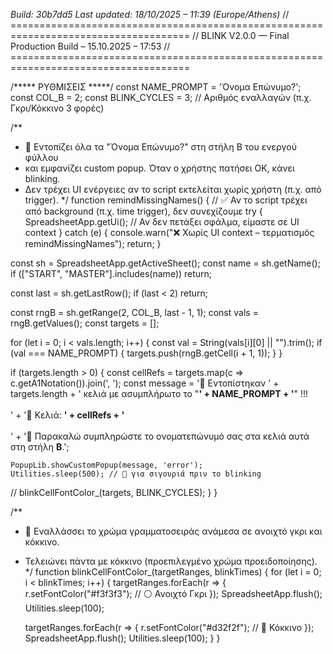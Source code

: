 *Build: 30b7dd5*
*Last updated: 18/10/2025 – 11:39 (Europe/Athens)*
// =====================================================================================
// BLINK V2.0.0 — Final Production Build – 15.10.2025 – 17:53
// =====================================================================================

/***** ΡΥΘΜΙΣΕΙΣ *****/
const NAME_PROMPT = 'Όνομα Επώνυμο?';
const COL_B = 2;
const BLINK_CYCLES = 3; // Αριθμός εναλλαγών (π.χ. Γκρι/Κόκκινο 3 φορές)

/**
 * 📌 Εντοπίζει όλα τα "Όνομα Επώνυμο?" στη στήλη B του ενεργού φύλλου
 * και εμφανίζει custom popup. Όταν ο χρήστης πατήσει OK, κάνει blinking.
 * Δεν τρέχει UI ενέργειες αν το script εκτελείται χωρίς χρήστη (π.χ. από trigger).
 */
function remindMissingNames() {
  // ✅ Αν το script τρέχει από background (π.χ. time trigger), δεν συνεχίζουμε
  try {
    SpreadsheetApp.getUi(); // Αν δεν πετάξει σφάλμα, είμαστε σε UI context
  } catch (e) {
    console.warn("❌ Χωρίς UI context – τερματισμός remindMissingNames");
    return;
  }

  const sh = SpreadsheetApp.getActiveSheet();
  const name = sh.getName();
  if (["START", "MASTER"].includes(name)) return;

  const last = sh.getLastRow();
  if (last < 2) return;

  const rngB = sh.getRange(2, COL_B, last - 1, 1);
  const vals = rngB.getValues();
  const targets = [];

  for (let i = 0; i < vals.length; i++) {
    const val = String(vals[i][0] || "").trim();
    if (val === NAME_PROMPT) {
      targets.push(rngB.getCell(i + 1, 1));
    }
  }

  if (targets.length > 0) {
    const cellRefs = targets.map(c => c.getA1Notation()).join(', ');
    const message = '🚨 Εντοπίστηκαν ' + targets.length + ' κελιά με ασυμπλήρωτο το "<strong>' + NAME_PROMPT + '</strong>" !!!<br><br>' +
      '📍 Κελιά: <strong>' + cellRefs + '</strong><br><br>' +
      '📝 Παρακαλώ συμπληρώστε το ονοματεπώνυμό σας στα κελιά αυτά στη στήλη <strong>B</strong>.';

    PopupLib.showCustomPopup(message, 'error');
    Utilities.sleep(500); // 📌 για σιγουριά πριν το blinking
  //  blinkCellFontColor_(targets, BLINK_CYCLES);
  }
}

/**
 * 🔁 Εναλλάσσει το χρώμα γραμματοσειράς ανάμεσα σε ανοιχτό γκρι και κόκκινο.
 * Τελειώνει πάντα με κόκκινο (προεπιλεγμένο χρώμα προειδοποίησης).
 */
function blinkCellFontColor_(targetRanges, blinkTimes) {
  for (let i = 0; i < blinkTimes; i++) {
    targetRanges.forEach(r => {
      r.setFontColor("#f3f3f3"); // ⚪ Ανοιχτό Γκρι
    });
    SpreadsheetApp.flush();
    Utilities.sleep(100);

    targetRanges.forEach(r => {
      r.setFontColor("#d32f2f"); // 🔴 Κόκκινο
    });
    SpreadsheetApp.flush();
    Utilities.sleep(100);
  }
}
